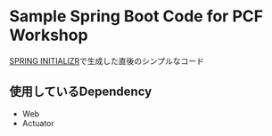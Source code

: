 # Sample Spring Boot Code for PCF Workshop
[SPRING INITIALIZR](https://start.spring.io)で生成した直後のシンプルなコード

## 使用しているDependency
- Web
- Actuator
